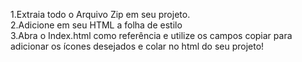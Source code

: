 1.Extraia todo o Arquivo Zip em seu projeto.<br>
2.Adicione em seu HTML a folha de estilo <link rel="stylesheet" href="src/css/style.css"><br>
3.Abra o Index.html como referência e utilize os campos copiar para adicionar os ícones desejados e colar no html do seu projeto!
